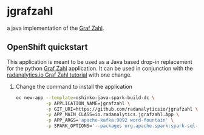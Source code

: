 # jgrafzahl

a java implementation of the [Graf Zahl](https://github.com/mattf/grafzahl).

## OpenShift quickstart

This application is meant to be used as a Java based drop-in replacement for
the python [Graf Zahl](https://github.com/mattf/grafzahl) application. It can
be used in conjunction with the
[radanalytics.io Graf Zahl tutorial](http://radanalytics.io/applications/grafzahl)
with one change.

1. Change the command to install the application
   ```bash
   oc new-app --template=oshinko-java-spark-build-dc \
              -p APPLICATION_NAME=jgrafzahl \
              -p GIT_URI=https://github.com/radanalyticsio/jgrafzahl \
              -p APP_MAIN_CLASS=io.radanalytics.jgrafzahl.App \
              -p APP_ARGS='apache-kafka:9092 word-fountain' \
              -p SPARK_OPTIONS='--packages org.apache.spark:spark-sql-kafka-0-10_2.11:2.3.0,com.sparkjava:spark-core:2.5.5,org.glassfish:javax.json:1.0.4  --conf spark.jars.ivy=/tmp/.ivy2'
   ```

